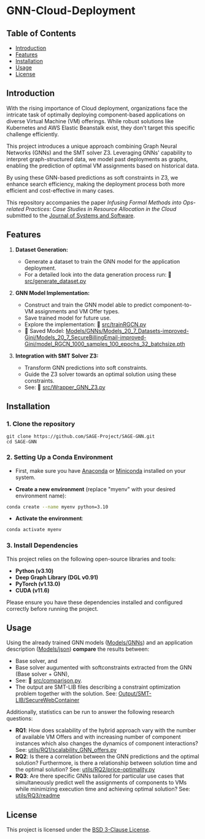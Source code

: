 # GNN-Cloud-Deployment

## Table of Contents

- [Introduction](#introduction)
- [Features](#features)
- [Installation](#installation)
- [Usage](#usage)
- [License](#license)


## Introduction

With the rising importance of Cloud deployment, organizations face the intricate task of optimally deploying component-based applications on diverse Virtual Machine (VM) offerings. While robust solutions like Kubernetes and AWS Elastic Beanstalk exist, they don't target this specific challenge efficiently.

This project introduces a unique approach combining Graph Neural Networks (GNNs) and the SMT solver Z3. Leveraging GNNs' capability to interpret graph-structured data, we model past deployments as graphs, enabling the prediction of optimal VM assignments based on historical data.

By using these GNN-based predictions as soft constraints in Z3, we enhance search efficiency, making the deployment process both more efficient and cost-effective in many cases.

This repository accompanies the paper *Infusing Formal Methods into Ops-related Practices: Case Studies in Resource Allocation in the Cloud* submitted to the [Journal of Systems and Software](https://www.sciencedirect.com/journal/journal-of-systems-and-software). 


## Features

1. **Dataset Generation:** 
   - Generate a dataset to train the GNN model for the application deployment.
   - For a detailed look into the data generation process run: 🔗 [src/generate_dataset.py](./src/generate_dataset.py)

2. **GNN Model Implementation:**
   - Construct and train the GNN model able to predict component-to-VM assignments and VM Offer types.
   - Save trained model for future use.
   - Explore the implementation: 🔗 [src/trainRGCN.py](./src/trainRGCN.py)
   - 🔗 Saved Model: [Models/GNNs/Models_20_7_Datasets-improved-Gini/Models_20_7_SecureBillingEmail-improved-Gini/model_RGCN_1000_samples_100_epochs_32_batchsize.pth](./Models/GNNs/Models_20_7_Datasets-improved-Gini/Models_20_7_SecureWebContainer-improved-Gini/model_RGCN_1000_samples_100_epochs_32_batchsize.pth)

3. **Integration with SMT Solver Z3:**
   - Transform GNN predictions into soft constraints.
   - Guide the Z3 solver towards an optimal solution using these constraints.
   - See: 🔗 [src/Wrapper_GNN_Z3.py](./src/Wrapper_GNN_Z3.py)

## Installation

### 1. Clone the repository

```
git clone https://github.com/SAGE-Project/SAGE-GNN.git
cd SAGE-GNN
```

### 2. Setting Up a Conda Environment

- First, make sure you have [Anaconda](https://www.anaconda.com/products/distribution) or [Miniconda](https://docs.conda.io/en/latest/miniconda.html) installed on your system.

- **Create a new environment** (replace "myenv" with your desired environment name):

```bash
conda create --name myenv python=3.10
```

- **Activate the environment**:
```bash
conda activate myenv
```

### 3. Install Dependencies

This project relies on the following open-source libraries and tools:

- **Python (v3.10)**
- **Deep Graph Library (DGL v0.91)**
- **PyTorch (v1.13.0)**
- **CUDA (v11.6)**

Please ensure you have these dependencies installed and configured correctly before running the project.

## Usage

Using the already trained GNN models ([Models/GNNs](Models/GNNs/)) and an application description ([Models/json](Models/json/)) **compare** the results between:
   - Base solver, and
   - Base solver augumented with softconstraints extracted from the GNN (Base solver + GNN),
   - See: 🔗 [src/comparison.py](./src/comparison.py). 
   - The output are SMT-LIB files describing a constraint optimization problem together with the solution. See: [Output/SMT-LIB/SecureWebContainer](Output/SMT-LIB/SecureWebContainer)

Additionally, statistics can be run to answer the following research questions:
   - **RQ1**: How does scalability of the hybrid approach vary with the number of available VM Offers and with increasing number of component instances which also changes the dynamics of component interactions? See: [utils/RQ1/scalability_GNN_offers.py](utils/RQ1/scalability_GNN_offers.py)
   - **RQ2**: Is there a correlation between the GNN predictions and the optimal solution? Furthermore, is there a relationship between solution time and the optimal solution? See: [utils/RQ2/price-optimality.py](utils/RQ2/price-optimality.py)
   - **RQ3**: Are there specific GNNs tailored for particular use cases that simultaneously predict well the assignments of components to VMs while minimizing execution time and achieving optimal solution? See: [utils/RQ3/readme](utils/RQ3/readme)

## License

This project is licensed under the [BSD 3-Clause License](LICENCE).
